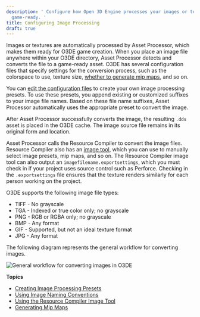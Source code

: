 ```yaml
---
description: ' Configure how Open 3D Engine processes your images or textures to make them
  game-ready. '
title: Configuring Image Processing
draft: true
---
```


Images or textures are automatically processed by Asset Processor, which makes them ready for O3DE game creation. When you place an image file anywhere within your O3DE directory, Asset Processor detects and converts the file to a game-ready asset. O3DE has several configuration files that specify settings for the conversion process, such as the colorspace to use, texture size, [whether to generate mip maps](/docs/userguide/assets/generating-mipmaps), and so on.

You can [edit the configuration files](/docs/userguide/assets/creating-image-processing-presets#asset-pipeline-creating-presets-imagecompiler-rc) to create your own image processing presets. To use these presets, you append existing or customized suffixes to your image file names. Based on these file name suffixes, Asset Processor automatically uses the appropriate preset to convert the image.

After Asset Processor successfully converts the image, the resulting `.dds` asset is placed in the O3DE cache. The image source file remains in its original form and location.

Asset Processor calls the Resource Compiler to convert the image files. Resource Compiler also has an [image tool](/docs/user-guide/assets/image-tool), which you can use to manually select image presets, mip maps, and so on. The Resource Compiler image tool can also output an `imagefilename.exportsettings`, which you must check in if your project uses source control such as Perforce. Checking in the `.exportsettings` file ensures that the texture renders similarly for each person working on the project.

O3DE supports the following image file types:
+ TIFF - No grayscale
+ TGA - Indexed or true color only; no grayscale
+ PNG - RGB or RGBA only; no grayscale
+ BMP - Any format
+ GIF - Supported, but not an ideal texture format
+ JPG - Any format

The following diagram represents the general workflow for converting images.

![General workflow for converting images in O3DE](/images/user-guide/assets/pipeline/asset-pipeline-images.png)

**Topics**
+ [Creating Image Processing Presets](/docs/user-guide/assets/creating-image-processing-presets)
+ [Using Image Naming Conventions](/docs/user-guide/assets/using-image-naming-conventions)
+ [Using the Resource Compiler Image Tool](/docs/user-guide/assets/image-tool)
+ [Generating Mip Maps](/docs/userguide/assets/generating-mipmaps)
